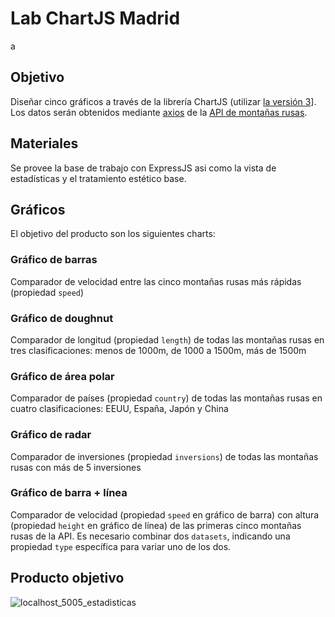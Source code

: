 # Lab ChartJS Madrid
a
## Objetivo
Diseñar cinco gráficos a través de la librería ChartJS (utilizar [la versión 3](https://cdnjs.com/libraries/Chart.js/3.9.1)]. 
Los datos serán obtenidos mediante [axios](https://axios-http.com/) de la [API de montañas rusas](https://multiapi-app.fly.dev/coasters/allCoasters).

## Materiales
Se provee la base de trabajo con ExpressJS asi como la vista de estadísticas y el tratamiento estético base.

## Gráficos
El objetivo del producto son los siguientes charts:

### Gráfico de barras
Comparador de velocidad entre las cinco montañas rusas más rápidas (propiedad `speed`)

### Gráfico de doughnut
Comparador de longitud (propiedad `length`) de todas las montañas rusas en tres clasificaciones: menos de 1000m, de 1000 a 1500m, más de 1500m

### Gráfico de área polar
Comparador de países (propiedad `country`) de todas las montañas rusas en cuatro clasificaciones: EEUU, España, Japón y China

### Gráfico de radar
Comparador de inversiones (propiedad `inversions`) de todas las montañas rusas con más de 5 inversiones

### Gráfico de barra + línea
Comparador de velocidad (propiedad `speed` en gráfico de barra) con altura (propiedad `height` en gráfico de línea) de las primeras cinco montañas rusas de la API. Es necesario combinar dos `datasets`, indicando una propiedad `type` específica para variar uno de los dos.


## Producto objetivo
![localhost_5005_estadisticas](https://user-images.githubusercontent.com/46670724/219382932-5c4e2930-871c-45ab-a705-378fc062e3df.png)
